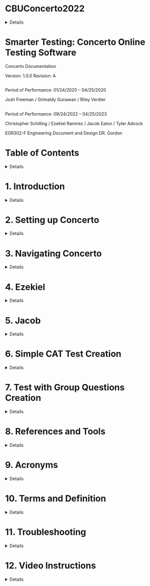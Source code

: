 # CBUConcerto2022
<!-- This content will not appear in the rendered Markdown -->

<details>

- [x] paste all of the documentation to github
- [ ] add images to the github
- [ ] format the documentation
- [ ] share the page:tada:

~~This was mistaken text~~

hehe <sub>This is a subscript text</sub>

hehe <sup>This is a superscript text</sup>


[link to github readme syntax](https://docs.github.com/en/get-started/writing-on-github/getting-started-with-writing-and-formatting-on-github/basic-writing-and-formatting-syntax)

[Advanced syntax](https://docs.github.com/en/get-started/writing-on-github/working-with-advanced-formatting)
	
</details>

# Smarter Testing: Concerto Online Testing Software

Concerto Documentation

Version: 1.0.0
Revision: A

##

Period of Performance: 01/24/2020 – 04/25/2020

Josh Freeman / Grimaldy Gunawan / Riley Verdier

##

Period of Performance: 09/24/2022 – 04/25/2023

Christopher Schilling / Ezekiel Ramirez / Jacob Eaton / Tyler Adcock

EGR302-F Engineering Document and Design
DR. Gordon

# Table of Contents

<details>
	
1. Introduction
2. Setting up Concerto
3. Navigating Concerto
4. Ezekiel
5. Jacob
6. Simple CAT Test Creation
7. Test with Group Questions Creation
8. References and Tools
9. Acronyms
10. Terms and Definition
11. Troubleshooting
12. Video Instructions

</details>

# 1. Introduction

<details>
	
## 1.1 Purpose
This document is created to illustrate the uses and capabilities of the Concerto platform. In here users of the Concerto platform will find all the necessary tools and instructions to create proper Computerized Adaptive Tests (CAT). 
## 1.2 Concerto Overview
The University of Cambridge Psychometrics Centre believes that online adaptive testing should be available to everyone. 
That is why we’ve built Concerto: a powerful and user-friendly platform that empowers experts and beginners alike to make better tests, without needing to write a single line of code. 
There are no set-up costs, no hidden license fees and no limitations. 
This ensures our community of researchers and practitioners can take on both short- and long-term assessment projects with confidence.

Concerto harmonizes the statistical power of the R programming language, the security of MySQL databases and the flexibility of HTML to deliver an outstanding performance. 
These instruments work in unison, giving users unparalleled freedom and control over the design of their assessments. 
In-built algorithms for score calculation and report generation ensure a rewarding experience for participants, whatever the context.

</details>

# 2. Setting up Concerto
<details>

This section will provide the proper instruction for users to set up their Concerto platform. 
Users will have a better understanding of how to properly set up their system to conform to Concerto restrictions

## 2.1	Step 1 - Navigating through Concerto Website

First, we will begin by visiting the concerto website by clicking on the link below:

[Concerto Website](https://concertoplatform.com/)

Once the link has been clicked you will be taken to a website the looks like the image below:
 
  IMAGE HERE
  
Once on the website we want to go click on the documentation tab in the top right-hand corner. Shown in the image below:

  IMAGE HERE
  
A Web page will then open up and we want to click on the “SEE DOCUMENTATION” button in the middle of the screen

  IMAGE HERE

## 2.2	Step 2 - Creating an Amazon AWS account
Concerto Documentation Web Page should now pop up. 
Now we want to Click on the “QuickStart Guide” that is under the heading “Running Concerto”. 
If you already have an Amazon AWS account fill free to skip to the latter sections by clicking on this hyperlink

This link will direct you to a page where Concerto will show the user how to set up Concerto on your machine. 
We DO NOT want to use their guide. Instead follow this documentation as you will minimize the likelihood of running into errors. 
With that being said we will now scroll down to the “Installation on Amazon EC2” and under this subheading you will click on the “Amazon AWS account” link. 

## 2.3	Step 3 - Navigating through Amazon AWS
This will direct you to the Amazon AWS page. 
In order for Concerto to be docked into your machine we must first create an Amazon AWS account.

### 2.3.1	Creating an Amazon AWS account
If you are new to Amazon AWS, this section will help you set up an AWS account. 
Once on the Amazon AWS account we want to click on “Sign in to Console” in the upper right-hand corner.

This button will then bring you to Amazon’s AWS login page. 
Here since we do not have an account we want to click on “Create a new AWS account”

This will then bring you to Amazon’s account creation page. 
Here you will fill out all the necessary fields that are required to create an account once finished you can click the “Continue” button. 

### 2.3.2	Creating a Key Pair
Once you have created an Amazon AWS account, we will now create a Key Pair for our Amazon Stack. 
If you are not already in the concerto document page you can click HERE to navigate to the Concerto Documentation page. 
Once on the documentation page click on the “QuickStart Guide”

This again will bring you to Concerto’s QuickStart guide GitHub page. 
We now want to scroll down to the “Installation on Amazon” heading and we want to now click on the “Create Key Pair” Link

This link will now open to the Amazon AWS login in web page. 
Here we want to click “Root User” then fill out the required field with the email address associated with the account. Once that is all done click the “Next” button

This button will lead you to a page where it will require you to fill out the password associated with your Amazon AWS account. 
Once this is filled out click the “Sign in” button to sign in into Amazon AWS

Once Signed in, you will be redirect to a page that looks like the image below. 
We will then proceed to click on the Create Key pair near the top right-hand corner

We will now proceed to creating a key pair. Please follow this step very carefully. 
If not done properly you could potentially receive an error that is similar to THIS. 
Please fill in the required components exactly as state in this document. 
Under name please type in “concerto”. For the file format chose the “pem” option. 
Then click “Add Tag” and under the Key field, type in “concerto”. 
Then click “Create key pair” The final result should look as follows:

This process should now have created a Key Pair called concerto. 
This Key Pair is now listed within the Key Pairs on your account

Once the Key Pair has been created, exit out of this web page by clicking the “X” button on the tab of your browser. 
This is an important step as this may cause this error if this step is not executed

### 2.3.3	Creating Amazon Stack
Once you have created a key Pair, we will now create our Amazon Stack. 
If you are not already in the concerto document page you can click HERE to navigate to the Concerto Documentation page. 
Once on the documentation page Scroll down to the “Installation on Amazon EC2” heading and click on the “Launch ec2-basic CloudFormation Stack”.

This link will direct you to the Amazon Create Stack Page. Here we will now create out stack to dock the Concerto platform on the cloud. 
We want to keep all defaulting options for this stack so we will proceed to the next page by clicking “Next” in the bottom right hand corner.

Next we will specify the stack details. 
Under the “Stack Name” field You are allowed to use any name you so choose. In this example we will be keeping the default name.

Under the Parameter Section, we will need to fill out the “Password” field. Again, any password of your choosing will suffice

Under the Web section we will need to open the “Key Pair” Drop box and select “concerto”. 
After you will also need to fill out the password of your choosing under the Database subheading. 

Once that is all done click the “Next Button in the bottom right hand corner. 

### 2.3.4	Navigating to the Concerto URL
After “Next” has been executed you will be brought to your Amazon “Stacks” page. 
Once here, Amazon will process your stack. This process will take about 1 to 2 minutes complete. 
Once Completed you will see a green check mark with a cricle around it and a “Create_Complete” in the middle right side of your screen

Now the process has been completed, we will now navigate to the Outputs Tab on the Amazon Stack Page

Here we will find the link to the concerto platform. Click on the URL Link in the URL section.

The link will direct you to the Concerto login in page. 
Once on the login page, Enter “admin” as your username and enter the password associated with you Amazon Stack. The click “Log In”

If successful, you should be directed to a page that looks like the following:

You have now successfully docked the concerto platform. 
If there were any errors found during the configuration of this process, you may click here to trouble shoot the problem
	
</details>

# 3. Navigating Concerto
<details>
	
This section will provide the necessary information to equip users to navigate the Concerto platform. The Concerto platform consists of 7 tabs, and this section will break down each individual tab and its functionality. 

## 3.1	Tests
### 3.1.1 Test Attributes

**Base Properties**
- Accessibility – Describes who can view and edit an object in the administration panel. This can be one of the following:
  - private – Can only be accessed by owner of the object, or super admins.
  - group – Can be accessed by owner, users belonging to the same group as the object, or super admins.
  - public – Can be accessed by anyone logged in to the administration panel.
- Archived – Archived objects will not be selectable from test wizard parameters.
- Description – Text describing the purpose of the object. This is visible as contextual information when using this object.
- Groups – Groups that this object belongs to. Used in conjunction with Accessibility.
- Name – Unique, human readable identifier, that will be used to reference the test in your test logic.
- Owner – Object owner. Used in conjunction with Accessibility.
- Type – Describes the type of logic used. This can be one of the following:
  - code – the test logic is comprised of plain R code.
  - wizard – the test logic is determined by a test wizard. Wizards can be used to override the default values of test parameters.
  - flow – Test logic is scripted visually using the flow chart.
- URL name – Unique string that will be used in URL to launch this test.
- Visibility – Defines if and from where this test can be run. This can be one of the following:
  - regular – Can be launched directly from URL.
  - subtest – Can only be run from within another test, and cannot be launched directly from URL
  - featured – Can be launched directly from URL and will also be listed in ‘available tests’ dropdown on the main domain where you have Concerto platform installed.
  
**Test Inputs**
Input parameters can be passed to a Concerto test and used in test logic. The test input section is not available for wizard-based tests. Each input parameter consists of the following properties:
- Name – Identifier that will be used to reference the input parameter.
- Description – Text describing the purpose of the input parameter.
- URL – If checked, it means that this input parameter value can be set through the URL (using a URL parameter with same name). If unchecked, it will not allow this parameter to be set through the URL. This only applies for for tests that can be launched directly through the URL and not to sub-tests.
- Default value – Default string value to use for this parameter when no value has been specified. Defaults to NA.


### 3.1.2 Creation
Tests are the bread and butter of Concerto and the implementation of such is easy. 
Select the “Tests” tab and click on the “User made” tab. 

Finally, click on “Add new” and a window will pop up showing different options:
 
Click on “save” and navigate towards your newly created test, it should be now presented on the window. Click on ‘edit’ to start working on your test.

### 3.1.3 Types of Tests

#### Code-based tests

Code based tests are purely R and will execute when the test is called in other programs. 
Input parameters can be accessed directly in test logic code.  If you have functions that are used frequently, you can implement them in code form and then call on them when coding in a flowchart-based test.

#### Wizard-based tests

A wizard can be viewed as the “front paneling” of a test and needs a source test to function. Wizards function as the GUI for your tests to make them more user friendly when implementing them in flowchart-based tests. Input/output parameters will be designated and can be organized with a wizard. This can be easily shown in the “tests” tab, just click on the “Starter content” tab to see what the original developers have created. 
 
The test “_eval” is the source test while “eval” is the test wizard.
 
As a sidenote, while you cannot edit the starter content, you can still view it; there are some great examples of how to manipulate Concerto and do some tricks that the original documentation does not cover. 

#### Flowchart-based tests

The most used test in Concerto and how you will develop your largest tests. As the name suggests, tests are created using block code in a flowchart style. Initially, you will only see two blocks: “test start" and “test end” with yellow square nodes. You can drag these nodes around and if you click and hold on the yellow square on the “test start” you can drag this to the other square node on “test end.”
  
This yellow line shows how the program will be executed, if you have ever used Lego Mindstorms before, then this should look familiar. This test will not do anything, if you click on the blue button “Run test” then you should see another tab open on your browser with text saying: “Test finished.” You can close this extra tab for now and we will add another node to our test. Right click anywhere on the test space and a new little window will open. 
 
Click on “eval” and a new node will be placed on the testing. A window for eval will also pop-up and if you click on the three bars, you can implement your own R code into the flow chart. 
 
Make sure to press save twice, once after typing out your code and secondly with the original eval window. You can then connect all three nodes together and you can run the code within the eval block. 

As a sidenote: Print and the like in R code will not show up on the page. To have actual pages that have graphics use the “ShowPage” block. The only way to see data encapsulated by the print function is to click on “debug test” and press f12 to inspect what has been printed in the logs.
 
There are several other features included with flowchart-based tests which will be explained further in “Simple CAT Test Creation.”  

## 3.2	Test Wizards
### 3.2.1 Attributes of a Wizard
As previously written above, a wizard is a layer that can be placed on top of any test with input parameters defined, if you have a test that you want to implement in other tests however there are dynamic variables that you need to be passed through, then you can use a wizard to streamline that process. 

As a sidenote: When placing these created tests in future flowcharts, call on the wizard not on the source code

**Base Properties**
- Accessibility 
  - private – Can only be accessed by owner of the object, or super admins.
  -	group – Can be accessed by owner, users belonging to the same group as the object, or super admins.
  - public – Can be accessed by anyone logged in to the administration panel.
-	Archived – Archived objects will not be selectable from test wizard parameters.
-	Description – Text describing the purpose of the object. This is visible as contextual information when using this object.
-	Groups – Groups that this object belongs to. Used in conjunction with Accessibility.
-	Name – Unique, human readable identifier, that will be used to reference the test in your test logic.
-	Test – Specifies the source test for which you are making a wizard.
-	Owner – Object owner. Used in conjunction with Accessibility.

**Test Wizard Steps**

Used to group test wizard parameters into thematic sections. Each step is described by the following properties:
- Title – Step title, that will be visible as a tab name for that step or group of steps in the wizard.
-	Description – Description or instructions that will be visible to users while on a given step in the wizard.
-	Order – Order index of the wizard step. These values are used to sort the steps in the test wizard.

**Test Wizard Parameters**

These allow the user to define more complex methods, or extensions, for editing the input parameter values of the source test. Each test wizard parameter is described by the following properties:
-	Step – The test wizard step that this parameter relates to. Each test wizard parameter needs to be attached to a single step.
-	Test variable – The input parameter in the source test of which this test wizard parameter is an extension.
-	Label – Text label of wizard parameter that will be visible in the test wizard.
-	Type – The type of editing method that this wizard parameter will perform on the source test variable. This can be one of the following
	  -	Checkbox
	  -	Data table
	  -	Data table column
	  -	Data table column map
	  -	Drop-down list
	  -	Group
	  -	HTML
	  -	List
	  -	Multi-line text
	  -	R code
	  -	Single-line text
	  -	Test
	  -	Test wizard
	  -	View template
-	Hide condition – Used to hide parameter editor depending on values of other parameters. E.g.:
values.showOptions == 0

for hiding parameter when showOptions parameter (checkbox) is unchecked.
-	Definition – More detailed definition of a wizard parameter. The value of this property depends on the Type of parameter you are working with e.g. default value, group fields, drop-down list options, etc.
-	Passable through URL – Override for URL flag of input parameter.
-	Order – Parameters will be sorted by this value inside their parent step.

### 3.2.2 Creating a Wizard
The first step of creating a wizard is by implementing input parameters in a test. I have a little test made so that it will present a number, a string, and a character. I just modified the html in a “show page” node.
 
I have input ports on the node itself with default values set.  
 
Now, we want the test to have some “ports” open so that the wizard can recognize them and implement them in the GUI. This means we have to create some external inputs for our test. Scrolling upwards, you will find “Test input.” Click on “Add input parameter” and give a label to the input parameter.	
Do this twice more and you will notice that on the “test start” node some new ports have shown up on it. Connect the newly made input parameters to their perspective variables and save the test. 
Under the “Test wizards” tab, click on “Add new” and give your wizard a name. Under “test” find the test you have been working on. 
 
Underneath “Test wizard steps” click on “add new step” and give the step a title. 
 
Underneath this tab, go to “Test wizard params” and click “add new param.” Select your newly made wizard step, select one of the params we created earlier, and add a label. 
   
Do this for each of the parameters we made a while ago and save this wizard. Finally, we go back to the “tests” tab and create a new test. Make sure the test type is wizard and select the wizard you just created. Give this new “test” a name and you have made a simple wizard! 
  
As you can see with this new test with the new wizard included, I can add my own variables into the node and it will show my dynamic variables on the page. 

## 3.3Templates
## 3.4Data Tables
### 3.4.1 Data Table Attributes

**Base Properties**
- Accessibility – Describes who can view and edit an object in the administration panel. This can be one of the following:
  -	private – Can only be accessed by owner of the object, or super admins.
  -	group – Can be accessed by owner, users belonging to the same group as the object, or super admins.
  -	public – Can be accessed by anyone logged in to the administration panel.
-	Archived – Archived objects will not be selectable from test wizard parameters.
-	Description – Text describing the purpose of the object. This is visible as contextual information when using this object.
-	Groups – Groups that this object belongs to. Used in conjunction with Accessibility.
-	Name – Unique, human readable identifier, that will be used to reference the data table.
-	Owner – Object owner. Used in conjunction with Accessibility.

**Data Table Structure**
List of the columns in your table. Each column is defined by the following properties:
-	Name – Unique identifier that will be used to address a column.
-	Type – Data type of a column. This can be one of the following:
	  -	boolean
	  -	bigint
	  -	date
	  -	datetime
	  -	decimal
	  -	float
	  -	integer
	  -	smallint
	  -	string
	  -	text

All tables must have an id column with the type bigint. This value will be auto-generated when a new record (row) is inserted into the table. The column is added automatically on table creation and cannot be edited or removed.

### 3.4.2 Data Table Description
Data tables are how you are going to store everything for future reference. That includes question data and what results you got from students taking tests. It is imperative that you keep good database design in min when creating such tables. All the information stored is within a MySQL database and there are several ways to access it. 

### 3.4.3 Accessing the Database
There are two ways to access data tables within a test, using the “dataManipulation” node or using R code. 

Using the dataManipulation node
Within a flowchart, you can create a “dataManipulation” node that has several inputs and one output. The node will help you structure a MySQL query that will ping your data tables 
 
## 3.5Files

## 3.6Users

## 3.7Administration
	
</details>

# 4. Ezekiel

<details>
	
## Z-SCORE

When calling test results from a data table in concerto, the r code creates a dataframe from the information gathered in the code below we take the ‘value’ data from the ‘ShiftOne’ data table using query commands nested in r code. The type ‘tableAVG’ becomes a n x 1 array like structure where n is the number of rows and we only get 1 column.
tableAVG = concerto.table.query('SELECT AVG(Value) from ShiftOne')
Once this information is generated we then apply the formula below:

<!-- putting a slash in front of the # will preserve the comment syntax of r-->

	itr = 1
	variance = 0
	for (integer in tabular_copy1[['Value']]) {
	  #subtract the avg from each value in the dataframe
	  #integer = integer - tableAVG
	  #dataframe[row, col]
	  tabular_copy1[itr,1] <- integer - tableAVG
	  # square the result
	  tabular_copy1[itr,1] <- tabular_copy1[itr,1] * tabular_copy1[itr,1]
	  variance = variance + tabular_copy1[itr,1]
	  itr = itr + 1
	}
	variance = variance / countSize[1,1]
	#to get the std deviation, just take the square root of variance
	stdDeviation = sqrt(variance)

For programmers, notice that the data frame is not 0-indexed, you need to start checking values from the 1st location rather than the 0th. Next you should see that we square a precalculated average to subtract each integer then square the result. These collective results are then added up, then divided by the amount of values in total to get variance, to get standard deviation you must take the square root of the variance.

The next segment of code reveals how to turn standard deviation into a z-score for normalizing test results.

	itr = 1
	print(tabular_copy2)
	for (integer in tabular_copy2[['Value']]) {
		tabular_copy2[itr, 1] <- ((tabular_copy2[itr,1] - tableAVG) / stdDeviation)
		itr = itr + 1
	}

For loops in R don’t come with a built-in function to auto increment all values in the header, some must be manually coded, notice the final line inside the loop. Each value inside the dataframe labeled ‘tabular_copy2’ is subtracted by the avg value then the result is divided by standard deviation.

## DISPLAYING THE INFORMATION

Now that we have a dataframe that has the z-scores, we need to display this information to a web page for a professor or other educator to see.

Before building a web page, you should realize that the Concerto system runs on blocked/segmented coding to run a ‘test’. Reference the image below, the node sequentially after ‘test start’ is the ‘eval’ block that contains the R code. The next block after is the ‘showPage’ where we write html to display a webpage. You should be able to notice that there are multiple thin lines connecting by red and blue spheres between ‘eval’ and ‘showPage’. These lines, or ports, are how we pass data from R code to html.
 
If you refer back to the R code, shown below, you will notice that there is a string literal named ‘htmlStrTwo’. The string is formatted to look like html code. Inside the for loop, the program is concatenating data from the data frame to the string along with appropriate html table code. To pass ‘htmlStrTwo’ from the ‘eval’ node to the ‘showPage’ node the name on the output port must match the name of the string literal, the input port on ‘showPage’ doesn’t need to match the connected port in name, but it makes following code easier.

	htmlStrTwo = '<table style="border-style: double"> 
		<tr> <th>Original</th> <th>Z score</th> </tr>'

	itr = 1
	for (integer in tabular_copy2[['Value']]) {
		# print(integer * 10)
		htmlStrTwo = paste(htmlStrTwo, '<tr> <td>', tabular[itr, 1],'</td> <td>', integer,'</td> </tr>') 
		itr = itr + 1
	}

	itr = 1
	
Once the data is connected to the ‘showPage’ node you can display it using a special syntax. Highlighted in the image below is information that we want to display. The input port, shown on the previous image, must match the name as the variable used in the html environment.
 
The next image shows a webpage generated by concerto with the results for the test scores and z-scores formatted into a two column table.

</details>
 
# 5. Jacob
	
<details>
	
## Introduction

Concerto is an open source Computer Assisted Testing(CAT) platform. This platform allows admin users to generate various forms of online tests for students to take. CAT tests are only one type of test that Concerto is capable of generating. In order to use Concerto, admin users have to have access to an instance of Concerto, usually ran on an Amazon EC2. In order to execute, Concerto uses a mixture of html, CSS, and Php, as well as a language called R which is made for mathematical calculations, similar to MatLab.
After logging into Concerto, there are a series of different tabs representing different features Concerto has. To summarize how Concerto works, there are two major sections of the interface that make up the bulk of Concerto’s functionality:
-	Tests: are generated by admins and while the name would indicate that they are just the tests for students to take, they are basically just a series of “nodes” that concerto executes including nodes containing R scripts. This means that while their primary purpose is to generate a test for students to take, they are also able to be used for other purposes such as operating on data in the Concerto instance.
-	Data Tables: are built in SQL data tables that can be accessed to generate questions for tests, as well as hold response data, user data, or any other data that can be held in an SQL table. These tables can be accessed either through a “Data Manipulation” node, or through a function call in an R script.
	
*More information about these topics as well as tips on how to start using Concerto can be found below.

## Data Tables

When opening the Concerto console, there are a number of tabs that can be seen that allow admins to access different parts of Concerto’s functionality. One of these tabs is Data Tables
 
Data Tables are built in SQL data tables that can be accessed to generate questions for tests, as well as hold response data, user data, or any other data that can be held in an SQL table. These tables can be accessed either through a “Data Manipulation” node, or through a function call in an R script. These tables can be exported or imported by concerto as csv files.

### Accessing Data Tables

As stated previously, there are two ways for users to access these data tables in a test:

### Data Manipulation block

The first way to access a data table is a data manipulation node. In Concerto, tests are made of a series of nodes of various types, one of which being the Data Manipulation block.
 
A full explanation on how to use data manipulation blocks the normal way can be found [here](https://github.com/campsych/concerto-platform/wiki/Perform-Data-Table-Operations)

If you want to use a data manipulation block but prefer or need to use SQL notation instead of the built in functionality, this is possible (and can also be done in an eval block in an R script which I personally prefer and you can read more about in the next section). To do this, you simply need to add an exposed input to the Data manipulation block by clicking the blue plus on the left side of the block highlighted in blue below:
 
After clicking on the blue button a prompt will pop up allowing you to add a dynamic variable or add any exposed variables by checking their corresponding boxes. For now you can just check the box next to “queryString” like below:
 
To add an exposed input, after checking all the exposed inputs you want click “Save” (if you want to add a dynamic input type in the name of the input in the input bar and click “Add”). After clicking “Save” a new input slot called queryString should be added to the node. In order to use SQL with your Data Manipulation Node, you need to add a default value to this input (technically you could also feed in a string from some other source as well if you needed to generate the string during runtime). To add a default value, click on the queryString input to bring up a prompt to edit the input. Here you should see an input bar to type in a default value like below:
 
Here you can input a string in SQL to access the database. Now when this node is run in the flow of the test, it will run the SQL query you inputted (or whatever query was generated during runtime and inputted here if you went that route).

### Accessing Data In An Eval Block

The Eval Block is one of the most important nodes in Concerto for the purpose of adding your own functionality. More about eval blocks can be read in the eval block section, but to summarize the eval block is a node that allows you to code a custom R script inside of it. The Eval node will run the R script when it is ran in the flow of the test. 

If you want to access a data table within an R script, say to access some data from a data table and operate it, there is a very useful function built into Concerto that allows you do this. This function is called “concerto.table.query()”. This method takes in a string in SQL and runs that SQL request on Concerto’s internal database and return the result. It is important to note that the response of the query is returned in the form of a data frame which is a useful data type that functions similarly to a mini data table in run time (you can learn more about data frames in the section about R coding). You can then operate on the response table with the rest of the script. It is important to note that you can WRITE data to the database through this method as well (more on the intricacies of this method can be read in the section about R coding and eval blocks).

## Important Nodes and What They Do

### Eval Block

### Data Manipulation Block 
### Log Block
### Show Page Block
		
</details>


# 6. Simple CAT Test Creation
	
<details>
	
</details>


# 7. Test with Group Questions Creation
	
<details>
	
</details>


# 8. References and Tools
	
<details>
	
</details>


# 9. Acronyms
	
<details>
	
</details>


# 10. Terms and Definition
	
<details>
	
</details>


# 11. Troubleshooting
	
<details>
	
This section will address all the possible issues that you might come across during various processes of Concerto

## 11.1 Key Pair could not be Found

This is the most common error that occurs when setting up the concerto platform. The reason as to why this occurs could be because of the following:
-	AWS tabs are still open within the browser
-	Did not use the link “Create Key Pair” that was stated in section 2.3.2

Solutions to this problem goes as follows: 
-	Close all Amazon AWS tabs in your browser and repeat the Step 3 process in its entirety 
-	Follow the instructions stated in section 2.3.2 and use the proper link shown in this document

## Debugging Strategies

### Eval Block Debugging

The easiest way to debug R code in eval blocks is by using print statements.
There are three very helpful R methods for printing to the console, which can allow you to check the values of variables at any point in the eval block and make sure things are functioning the way they should: print(), cat(), and paste().

All of these debugging methods utilize the built-in console of your browser. To access the console, run a test in 'Debug Test' mode, navigate to the test's tab, press F12 __or__ right click the page and select 'Inspect Element' or 'Inspect' from the popup menu. In the window that appears, select the 'Console' tab.

#### The print() method

<details>
The print method very simply prints the input to the console. It can only take one input.

	print("Hello World!\nHello again!")

**Console output:**

	[1] "Hello World!\nHello again!"
	
This method does not handle escape sequences like `\n` for the newline character. These characters can be useful when debugging for making it obvious where your information is printed out in the console, so you may want to use the next two options if this will be helpful.
	
The print function does have its upsides: it can handle complex datatypes very easily. For example, say we want to print out a data table that we have stored in a variable, print can do this very cleanly.
	
	myTable <- concerto.table.query('select user_id, test_id from EGR242S21sessions')
	# This returns two columns: a list of two lists
	
	print(myTable)
		   
**Console output:**
		   
		user_id test_id
	1        32      85
	2        25      85
	3        17      85
	4        20      85
	5         4      85
	6        19      85
	7        22      85
	8         3      85
	9        24      85
	10       37      85
	11       37      85
	12       24      85
		   
As you can see, print nicely formats the complex list of lists datatype that the table was stored as. This is quite superior to how the upcoming cat method handles complex datatypes like lists.
	
</details>

#### The cat() method

<details>
The cat method functions similarly to the print method: it takes inputs them to the console. It can take multiple inputs.

	cat("Hello World!\nHello again!")
	
**Console output:**

	Hello World!
	Hello again!

There primary reason cat is useful is because it properly handles escape sequence characters like newline (`\n`) and tab (`\t`).

__Here is a multi-input example:__
	
	cat("Hello World!", "\n", "Hello again!")

**Console output:**
	
	Hello World!
	 Hello again!
	
Notice that there is a space indent that we didn't expect. That is because cat also takes in a separator parameter `sep`. This parameter is the string that will be added on in between every given input. In this example, we don't want the separator at all, so we can simply set it to an empty string like this: `cat("Hello World!", "\n", "Hello again!", sep="")`.
	
There is more nuance to this method, but isn't particularly relevant to our use-case here, so the other parameters won't be discussed. For an in depth explanation see the official documentation [here](https://www.rdocumentation.org/packages/base/versions/3.6.2/topics/cat).
</details>
	
#### The paste() method

<details>
The paste method combines all of its parameters into one string.

	paste("Hello", " ", "World", "!")

**Resulting string:** `Hello World!`

This can be very useful when combined with print() or cat() for creating easy-to-read variable readouts.

**For example:**

	myVar <- 5
	cat(paste("myVar:\t", myVar))
 
**Console output:**

	myVar:	5

Notice how we use paste to create a string that displays a variables value inline with a contextualizing string. The ledgebility that this combination provides will greatly speed up your debugging. Note as well that we use cat here instead of print so that the tab character (`\t`) is handled correctly. Combining paste with cat also eliminates the need to specify an empty separator for the cat method, as we are only providing it with the completed string that paste returns.
		 
#### The typeof() method

Another very useful method for debugging eval blocks is the typeof() method. This method will return a string of the name of the input variables type. The most useful case for this is when handling the returns of database calls which can often return complex data types like lists of lists.

	myVar <- 5
	cat("myVar: ", typeof(myVar))
	
	myTable <- concerto.table.query('select user_id, test_id from EGR242S21sessions')
	# This returns two columns: a list of two lists
	
	cat("myTable: ", typeof(myTable))
	cat("myTable[1]: ", typeof(myTable[1]))

**Console output:**

	myVar: double
	myTable: list

</details>
	
</details>

# 12. Video Instructions
<details>
<h1>Note</h1>
<p>
I tried to make these videos so they could be watched sequentially to learn Concerto from scratch, or watched individually to brush up on a specific topic. You can check out the details under each link to get a summary of what each video is about.
</p>
<a href = "https://youtu.be/AAD1CBUGl3k">Video 1: Introduction</a>
<details>
- What you can expect from videos
<br/>
- Logging in
<br/>
- Concerto console breakdown
</details>

<a href = "https://youtu.be/hriXpS2Zuho">Video 2: Data Tables in Concerto</a>
<details>
- Premade content
<br/>
- Making data tables
</details>

<a href = "https://youtu.be/c-r4UcqR76U">Video 3: Tests in Concerto</a>
<details>
- How concerto is used vs how we are using it
<br/>
- Making a test
<br/>
- Node basics
<br/>
- Show page block
</details>

<a href = "https://youtu.be/FB_YBXlYeaM">Video 4: Showpages in Concerto</a>
<details>
- Using custom html in show page
<br/>
- Getting user input
<br/>
- Passing user input to other blocks
</details>

<a href = "https://youtu.be/FxD05Sc6PkU">Video 5: Eval Blocks in Concerto</a>
<details>
- What is an Eval Block
<br/>
- How to run R scripts in Concerto
<br/>
- Accessing data tables with concerto
</details>

<a href = "https://youtu.be/tMY_sR5J2U0">Video 6: Test pt. 2</a>
<details>
- How to allow user to pick data tables
<br/>
- Iterating through data frame column
<br/>
- Paste function
</details>
</details>
